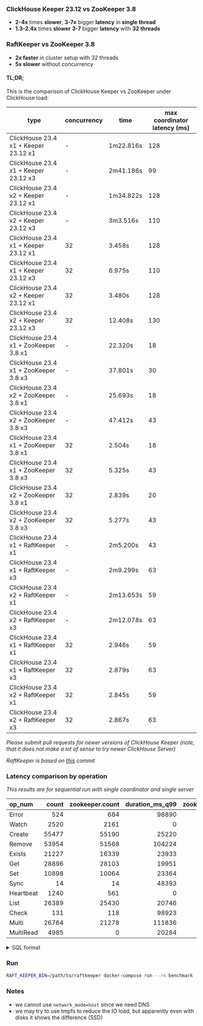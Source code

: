 ### ClickHouse Keeper 23.12 vs ZooKeeper 3.8

- **2-4x** times **slower**, **3-7x** bigger **latency** in **single thread**
- **1.3-2.4x** times **slower** **3-7** bigger **latency** with **32 threads**

### RaftKeeper vs ZooKeeper 3.8

- **2x faster** in cluster setup with 32 threads
- **5x slower** without concurrency

#### TL;DR;

This is the comparison of ClickHouse Keeper vs ZooKeeper under ClickHouse load:

type|concurrency|time|max coordinator latency (ms)
-|-|-|-
ClickHouse 23.4 x1 + Keeper 23.12 x1|-|1m22.816s|128
ClickHouse 23.4 x1 + Keeper 23.12 x3|-|2m41.186s|99
ClickHouse 23.4 x2 + Keeper 23.12 x1|-|1m34.822s|128
ClickHouse 23.4 x2 + Keeper 23.12 x3|-|3m3.516s|110
ClickHouse 23.4 x1 + Keeper 23.12 x1|32|3.458s|128
ClickHouse 23.4 x1 + Keeper 23.12 x3|32|6.975s|110
ClickHouse 23.4 x2 + Keeper 23.12 x1|32|3.480s|128
ClickHouse 23.4 x2 + Keeper 23.12 x3|32|12.408s|130
ClickHouse 23.4 x1 + ZooKeeper 3.8 x1|-|22.320s|18
ClickHouse 23.4 x1 + ZooKeeper 3.8 x3|-|37.801s|30
ClickHouse 23.4 x2 + ZooKeeper 3.8 x1|-|25.693s|18
ClickHouse 23.4 x2 + ZooKeeper 3.8 x3|-|47.412s|43
ClickHouse 23.4 x1 + ZooKeeper 3.8 x1|32|2.504s|18
ClickHouse 23.4 x1 + ZooKeeper 3.8 x3|32|5.325s|43
ClickHouse 23.4 x2 + ZooKeeper 3.8 x1|32|2.839s|20
ClickHouse 23.4 x2 + ZooKeeper 3.8 x3|32|5.277s|43
ClickHouse 23.4 x1 + RaftKeeper x1|-|2m5.200s|43
ClickHouse 23.4 x1 + RaftKeeper x3|-|2m9.299s|63
ClickHouse 23.4 x2 + RaftKeeper x1|-|2m13.653s|59
ClickHouse 23.4 x2 + RaftKeeper x3|-|2m12.078s|63
ClickHouse 23.4 x1 + RaftKeeper x1|32|2.946s|59
ClickHouse 23.4 x1 + RaftKeeper x3|32|2.879s|63
ClickHouse 23.4 x2 + RaftKeeper x1|32|2.845s|59
ClickHouse 23.4 x2 + RaftKeeper x3|32|2.867s|63

*Please submit pull requests for newer versions of ClickHouse Keeper (note, that it does not make a lot of sense to try newer ClickHouse Server)*

*RaftKeeper is based on [this](https://github.com/JDRaftKeeper/RaftKeeper/commit/163f3481ac80c4245f1ae2a103aef9f81d782a0a) commit*

### Latency comparison by operation

*This results are for sequential run with single coordinator and single server*

| op_num | count | zookeeper.count | duration_ms_q99 | zookeeper.duration_ms_q99 | slower |
|:-|-:|-:|-:|-:|-:|
| Error | 524 | 684 | 98890 | 13278 | 7.45 |
| Watch | 2520 | 2161 | 0 | 0 | nan |
| Create | 55477 | 55190 | 25220 | 15914 | 1.58 |
| Remove | 53954 | 51568 | 104224 | 15673 | 6.65 |
| Exists | 21227 | 16339 | 23933 | 15517 | 1.54 |
| Get | 28896 | 28103 | 19951 | 16158 | 1.23 |
| Set | 10898 | 10064 | 23364 | 11531 | 2.03 |
| Sync | 14 | 14 | 48393 | 1219 | 39.7 |
| Heartbeat | 1240 | 561 | 0 | 0 | nan |
| List | 26389 | 25430 | 20746 | 14227 | 1.46 |
| Check | 131 | 118 | 98923 | 15655 | 6.32 |
| Multi | 26764 | 21278 | 111836 | 15811 | 7.07 |
| MultiRead | 4985 | 0 | 20284 | 0 | inf |

<details>

<summary>SQL format</summary>

```sql
SELECT
    op_num,
    keeper.count,
    zookeeper.count,
    keeper.duration_ms_q99,
    zookeeper.duration_ms_q99,
    round(keeper.duration_ms_q99 / zookeeper.duration_ms_q99, 2) AS slower
FROM
(
    SELECT
        op_num,
        count() AS count,
        quantileExact(0.99)(duration_ms) AS duration_ms_q99
    FROM system.zookeeper_log
    WHERE (type = 'Response') AND (address = '::ffff:172.19.0.9') /* host of standalone Keeper */
    GROUP BY 1
) AS keeper
LEFT JOIN
(
    SELECT
        op_num,
        count() AS count,
        quantileExact(0.99)(duration_ms) AS duration_ms_q99
    FROM remote('server2', system.zookeeper_log)
    WHERE (type = 'Response') AND (address = '::ffff:172.19.0.2') /* host of standalone ZooKeeper */
    GROUP BY 1
) AS zookeeper USING (op_num)
ORDER BY op_num ASC
FORMAT Markdown
```

</details>

### Run

```sh
RAFT_KEEPER_BIN=/path/to/raftkeeper docker-compose run --rm benchmark
```

### Notes

- we cannot use `network_mode=host` since we need DNS
- we may try to use tmpfs to reduce the IO load, but apparently even with disks it shows the difference (SSD)
